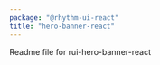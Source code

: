 ```yaml
---
package: "@rhythm-ui-react"
title: "hero-banner-react"
---
```


Readme file for rui-hero-banner-react